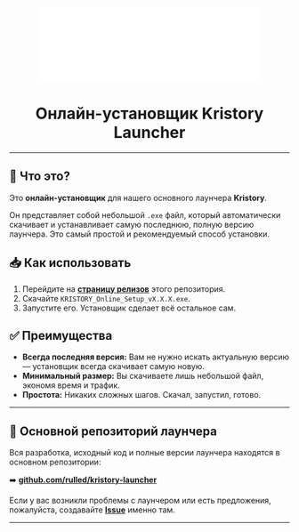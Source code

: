 <div align="center">
  <img src="https://raw.githubusercontent.com/rulled/kristory-launcher/main/public/logo.png" alt="KRISTORY Logo" width="400"/>
</div>

<h1 align="center">Онлайн-установщик Kristory Launcher</h1>

---

## 🚀 Что это?

Это **онлайн-установщик** для нашего основного лаунчера **Kristory**.

Он представляет собой небольшой `.exe` файл, который автоматически скачивает и устанавливает самую последнюю, полную версию лаунчера. Это самый простой и рекомендуемый способ установки.

## 📥 Как использовать

1.  Перейдите на [**страницу релизов**](https://github.com/rulled/kristory-online-setup/releases/latest) этого репозитория.
2.  Скачайте `KRISTORY_Online_Setup_vX.X.X.exe`.
3.  Запустите его. Установщик сделает всё остальное сам.

## ✅ Преимущества

- **Всегда последняя версия:** Вам не нужно искать актуальную версию — установщик всегда скачивает самую новую.
- **Минимальный размер:** Вы скачиваете лишь небольшой файл, экономя время и трафик.
- **Простота:** Никаких сложных шагов. Скачал, запустил, готово.

---

## 🔗 Основной репозиторий лаунчера

Вся разработка, исходный код и полные версии лаунчера находятся в основном репозитории:

➡️ [**github.com/rulled/kristory-launcher**](https://github.com/rulled/kristory-launcher)

Если у вас возникли проблемы с лаунчером или есть предложения, пожалуйста, создавайте [**Issue**](https://github.com/rulled/kristory-online-setup/issues/new) именно там.

---
